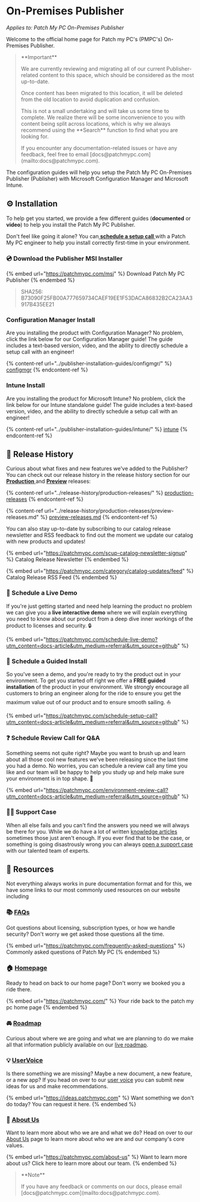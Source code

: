 # On-Premises Publisher

_Applies to: Patch My PC On-Premises Publisher_

Welcome to the official home page for Patch my PC's (PMPC's) On-Premises Publisher.

<blockquote class="wp-block-quote">
<p>**Important**</p>
<p>We are currently reviewing and migrating all of our current Publisher-related content to this space, which should be considered as the most up-to-date.</p>
<p>Once content has been migrated to this location, it will be deleted from the old location to avoid duplication and confusion.</p>
<p>This is not a small undertaking and will take us some time to complete. We realize there will be some inconvenience to you with content being split across locations, which is why we always recommend using the **Search** function to find what you are looking for.</p>
<p>If you encounter any documentation-related issues or have any feedback, feel free to email [docs@patchmypc.com](mailto:docs@patchmypc.com).</p>
</blockquote>

The configuration guides will help you setup the Patch My PC On-Premises Publisher (Publisher) with Microsoft Configuration Manager and Microsoft Intune.

## ⚙ Installation

To help get you started, we provide a few different guides (**documented** or **video**) to help you install the Patch My PC Publisher.

Don't feel like going it alone? You can[ **schedule a setup call** ](https://patchmypc.com/schedule-setup-call)with a Patch My PC engineer to help you install correctly first-time in your environment.

### 💿 Download the Publisher MSI Installer

{% embed url="https://patchmypc.com/msi" %}
Download Patch My PC Publisher
{% endembed %}

<blockquote class="wp-block-quote">
<p>SHA256: B73090F25FB00A777659734CAEF19EE1F53DACA86832B2CA23AA3917B435EE21</p>
</blockquote>

### Configuration Manager Install

Are you installing the product with Configuration Manager? No problem, click the link below for our Configuration Manager guide! The guide includes a text-based version, video, and the ability to directly schedule a setup call with an engineer!

{% content-ref url="../publisher-installation-guides/configmgr/" %}
[configmgr](../publisher-installation-guides/configmgr/)
{% endcontent-ref %}

### Intune Install

Are you installing the product for Microsoft Intune? No problem, click the link below for our Intune standalone guide! The guide includes a text-based version, video, and the ability to directly schedule a setup call with an engineer!

{% content-ref url="../publisher-installation-guides/intune/" %}
[intune](../publisher-installation-guides/intune/)
{% endcontent-ref %}

## 📄 Release History

Curious about what fixes and new features we've added to the Publisher? You can check out our release history in the release history section for our [**Production** ](../release-history/production-releases/)and [**Preview**](../release-history/production-releases/preview-releases.md) releases:

{% content-ref url="../release-history/production-releases/" %}
[production-releases](../release-history/production-releases/)
{% endcontent-ref %}

{% content-ref url="../release-history/production-releases/preview-releases.md" %}
[preview-releases.md](../release-history/production-releases/preview-releases.md)
{% endcontent-ref %}

You can also stay up-to-date by subscribing to our catalog release newsletter and RSS feedback to find out the moment we update our catalog with new products and updates!

{% embed url="https://patchmypc.com/scup-catalog-newsletter-signup" %}
Catalog Release Newsletter
{% endembed %}

{% embed url="https://patchmypc.com/category/catalog-updates/feed" %}
Catalog Release RSS Feed
{% endembed %}

### 📅 Schedule a Live Demo

If you're just getting started and need help learning the product no problem we can give you a **live interactive demo** where we will explain everything you need to know about our product from a deep dive inner workings of the product to licenses and security. 🔒

{% embed url="https://patchmypc.com/schedule-live-demo?utm_content=docs-article&utm_medium=referral&utm_source=github" %}

### 🤝 Schedule a Guided Install

So you've seen a demo, and you're ready to try the product out in your environment. To get you started off right we offer a **FREE guided installation** of the product in your environment. We strongly encourage all customers to bring an engineer along for the ride to ensure you get the maximum value out of our product and to ensure smooth sailing. ⛵

{% embed url="https://patchmypc.com/schedule-setup-call?utm_content=docs-article&utm_medium=referral&utm_source=github" %}

### ❓ Schedule Review Call for Q\&A

Something seems not quite right? Maybe you want to brush up and learn about all those cool new features we've been releasing since the last time you had a demo. No worries, you can schedule a review call any time you like and our team will be happy to help you study up and help make sure your environment is in top shape. 🎩

{% embed url="https://patchmypc.com/environment-review-call?utm_content=docs-article&utm_medium=referral&utm_source=github" %}

### 💁‍♂️ Support Case

When all else fails and you can't find the answers you need we will always be there for you. While we do have a lot of written [knowledge articles](https://patchmypc.com/category/knowledge-base) sometimes those just aren't enough. If you ever find that to be the case, or something is going disastrously wrong you can always [open a support case](https://patchmypc.com/technical-support) with our talented team of experts.

## 🏫 Resources

Not everything always works in pure documentation format and for this, we have some links to our most commonly used resources on our website including

### 📚 [FAQs](https://patchmypc.com/frequently-asked-questions)

Got questions about licensing, subscription types, or how we handle security? Don't worry we get asked those questions all the time.

{% embed url="https://patchmypc.com/frequently-asked-questions" %}
Commonly asked questions of Patch My PC
{% endembed %}

### 🏠 [Homepage](https://patchmypc.com/)

Ready to head on back to our home page? Don't worry we booked you a ride there.

{% embed url="https://patchmypc.com/" %}
Your ride back to the patch my pc home page
{% endembed %}

### 🚘 [Roadmap](https://patchmypc.aha.io/published/3f8482c0d42338313f5d4d02408a2bce?page=1)

Curious about where we are going and what we are planning to do we make all that information publicly available on our [live roadmap](https://patchmypc.aha.io/published/3f8482c0d42338313f5d4d02408a2bce?page=1).

### 💡 [UserVoice](https://ideas.patchmypc.com/)

Is there something we are missing? Maybe a new document, a new feature, or a new app? If you head on over to our [user voice](https://ideas.patchmypc.com/) you can submit new ideas for us and make recommendations.

{% embed url="https://ideas.patchmypc.com" %}
Want something we don't do today? You can request it here.
{% endembed %}

### 🤝 [About Us](https://patchmypc.com/about-us)

Want to learn more about who we are and what we do? Head on over to our [About Us](https://patchmypc.com/about-us) page to learn more about who we are and our company's core values.

{% embed url="https://patchmypc.com/about-us" %}
Want to learn more about us? Click here to learn more about our team.
{% endembed %}

<blockquote class="wp-block-quote">
<p>**Note**</p>
<p>If you have any feedback or comments on our docs, please email [docs@patchmypc.com](mailto:docs@patchmypc.com).</p>
</blockquote>